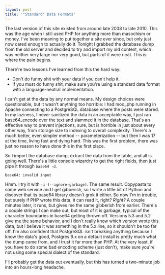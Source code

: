 ```yaml
---
layout: post
title: '"Standard" Data Formats'
---
```


The last version of this site existed from around late 2008 to late 2010. This was the age when I still used PHP for anything more than masochism or money. I've been meaning to put together a site ever since, but only just now cared enough to actually do it. Tonight I grabbed the database dump from the old server and decided to try and import my old content, which was neither very large nor very good, but parts of it were neat. This is where the pain begins.

There're two lessons I've learned from this the hard way:
- Don't do funny shit with your data if you can't help it.
- If you must do funny shit, make sure you're using a standard data format with a language-neutral implementation.

I can't get at the data by any normal means. My design choices were questionable, but it wasn't anything too horrible: I had mod\_php running in Apache connecting to a PostgreSQL database where the posts were stored. In my laziness, I never sanitized the data in an acceptable way, I just ran base64\_encode over the text and slammed it in the database. That's an effective way to prevent injections, sure, but is horrible in just about every other way, from storage size to indexing to overall complexity. There's a much better, even simpler method -- parameterization -- but then I was 17 at the time, living fast and dying hard. This was the first problem, there was just no reason to have done this in the first place.

So I import the database dump, extract the data from the table, and all is going well. There's a little console wizardry to get the right fields, then just pipe it through `base64 -d`.

`base64: invalid input`

Hmm. I try it with `-i (--ignore-garbage)`. The same result. Copypasta to some web service and I get gibberish, so I write a little bit of Python and discover that its base64 library doesn't grok it either. So now I'm in trouble, but surely if PHP wrote this data, it can read it, right? *Right?* A couple minutes later, it runs, but gives me the same gibberish from earlier. There's a couple strings I can make out, but most of it is garbage, typical of the character boundaries in base64 getting thrown off. Versions 5.3 and 5.2 give me the same behavior, and I don't really know which version wrote this data, but I believe it was something in the 5.x line, so it shouldn't be too far off. I'm also confident that PostgreSQL isn't breaking anything because I know the data's good, Postgres 9.x on a default install is pretty much what the dump came from, and I trust it far more than PHP. At the very least, if you have to do some bad encoding scheme (just don't), make sure you're not using some special dialect of the standard.

I'll probably get the data out eventually, but this has turned a two-minute job into an hours-long headache.
